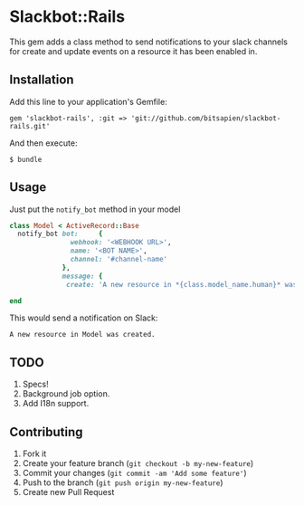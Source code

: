# Slackbot::Rails

This gem adds a class method to send notifications to your slack channels for create and update events on a resource it has been enabled in.

## Installation

Add this line to your application's Gemfile:

    gem 'slackbot-rails', :git => 'git://github.com/bitsapien/slackbot-rails.git'

And then execute:

    $ bundle

## Usage

Just put the `notify_bot` method in your model

```ruby
class Model < ActiveRecord::Base
  notify_bot bot:     {
               webhook: '<WEBHOOK URL>',
               name: '<BOT NAME>',
               channel: '#channel-name'
             }, 
             message: {
              create: 'A new resource in *{class.model_name.human}* was created. '}

end
```

This would send a notification on Slack:

```
A new resource in Model was created.
```


## TODO

1. Specs!
2. Background job option.
3. Add I18n support.


## Contributing

1. Fork it
2. Create your feature branch (`git checkout -b my-new-feature`)
3. Commit your changes (`git commit -am 'Add some feature'`)
4. Push to the branch (`git push origin my-new-feature`)
5. Create new Pull Request
